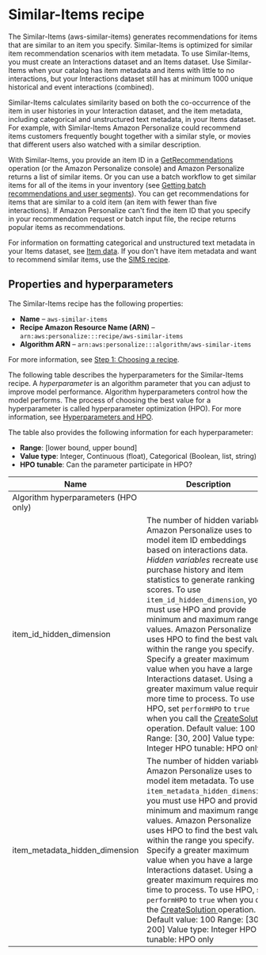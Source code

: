 # Similar\-Items recipe<a name="native-recipe-similar-items"></a>

 The Similar\-Items \(aws\-similar\-items\) generates recommendations for items that are similar to an item you specify\. Similar\-Items is optimized for similar item recommendation scenarios with item metadata\. To use Similar\-Items, you must create an Interactions dataset and an Items dataset\. Use Similar\-Items when your catalog has item metadata and items with little to no interactions, but your Interactions dataset still has at minimum 1000 unique historical and event interactions \(combined\)\. 

Similar\-Items calculates similarity based on both the co\-occurrence of the item in user histories in your Interaction dataset, and the item metadata, including categorical and unstructured text metadata, in your Items dataset\. For example, with Similar\-Items Amazon Personalize could recommend items customers frequently bought together with a similar style, or movies that different users also watched with a similar description\. 

With Similar\-Items, you provide an item ID in a [ GetRecommendations ](API_RS_GetRecommendations.md) operation \(or the Amazon Personalize console\) and Amazon Personalize returns a list of similar items\. Or you can use a batch workflow to get similar items for all of the items in your inventory \(see [Getting batch recommendations and user segments](recommendations-batch.md)\)\. You can get recommendations for items that are similar to a cold item \(an item with fewer than five interactions\)\. If Amazon Personalize can't find the item ID that you specify in your recommendation request or batch input file, the recipe returns popular items as recommendations\. 

 For information on formatting categorical and unstructured text metadata in your Items dataset, see [Item data](items-datasets.md)\. If you don't have item metadata and want to recommend similar items, use the [SIMS recipe](native-recipe-sims.md)\. 

## Properties and hyperparameters<a name="similar-items-hyperparameters"></a>

The Similar\-Items recipe has the following properties:
+  **Name** – `aws-similar-items`
+  **Recipe Amazon Resource Name \(ARN\)** – `arn:aws:personalize:::recipe/aws-similar-items`
+  **Algorithm ARN** – `arn:aws:personalize:::algorithm/aws-similar-items`

For more information, see [Step 1: Choosing a recipe](working-with-predefined-recipes.md)\.

The following table describes the hyperparameters for the Similar\-Items recipe\. A *hyperparameter* is an algorithm parameter that you can adjust to improve model performance\. Algorithm hyperparameters control how the model performs\. The process of choosing the best value for a hyperparameter is called hyperparameter optimization \(HPO\)\. For more information, see [Hyperparameters and HPO](customizing-solution-config-hpo.md)\. 

The table also provides the following information for each hyperparameter:
+ **Range**: \[lower bound, upper bound\]
+ **Value type**: Integer, Continuous \(float\), Categorical \(Boolean, list, string\)
+ **HPO tunable**: Can the parameter participate in HPO?


| Name | Description | 
| --- | --- | 
| Algorithm hyperparameters \(HPO only\) | 
| item\_id\_hidden\_dimension |  The number of hidden variables Amazon Personalize uses to model item ID embeddings based on interactions data\. *Hidden variables* recreate users' purchase history and item statistics to generate ranking scores\. To use `item_id_hidden_dimension`, you must use HPO and provide minimum and maximum range values\. Amazon Personalize uses HPO to find the best value within the range you specify\. Specify a greater maximum value when you have a large Interactions dataset\. Using a greater maximum value requires more time to process\.   To use HPO, set `performHPO` to `true` when you call the [ CreateSolution ](API_CreateSolution.md) operation\. Default value: 100 Range: \[30, 200\] Value type: Integer HPO tunable: HPO only  | 
| item\_metadata\_hidden\_dimension |  The number of hidden variables Amazon Personalize uses to model item metadata\. To use `item_metadata_hidden_dimension`, you must use HPO and provide minimum and maximum range values\. Amazon Personalize uses HPO to find the best value within the range you specify\. Specify a greater maximum value when you have a large Interactions dataset\. Using a greater maximum requires more time to process\.   To use HPO, set `performHPO` to `true` when you call the [ CreateSolution ](API_CreateSolution.md) operation\. Default value: 100 Range: \[30, 200\] Value type: Integer HPO tunable: HPO only  | 